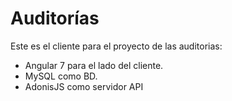 # Auditorías

Este es el cliente para el proyecto de las auditorias: 
- Angular 7 para el lado del cliente.
- MySQL como BD.
- AdonisJS como servidor API
